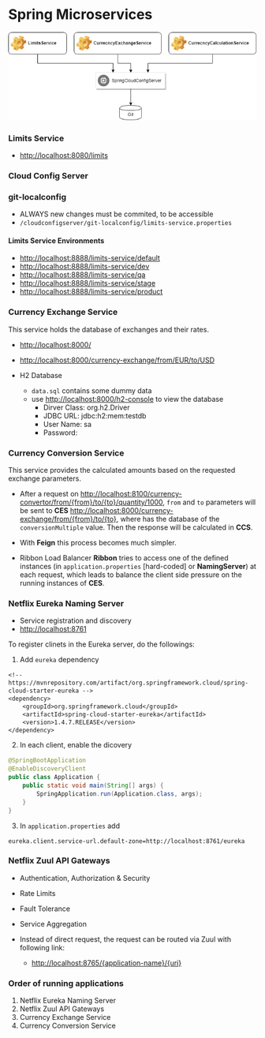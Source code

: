 # Spring Microservices

![](diagram.png)


### Limits Service
- [http://localhost:8080/limits](http://localhost:8080/limits)

### Cloud Config Server

### git-localconfig
- ALWAYS new changes must be commited, to be accessible
- `/cloudconfigserver/git-localconfig/limits-service.properties`

#### Limits Service Environments
- [http://localhost:8888/limits-service/default](http://localhost:8080/limits/default)
- [http://localhost:8888/limits-service/dev](http://localhost:8080/limits/dev)
- [http://localhost:8888/limits-service/qa](http://localhost:8080/limits/qa)
- [http://localhost:8888/limits-service/stage](http://localhost:8080/limits/stage)
- [http://localhost:8888/limits-service/product](http://localhost:8080/limits/product)

### Currency Exchange Service
This service holds the database of exchanges and their rates.

- [http://localhost:8000/](http://localhost:8000)
- [http://localhost:8000/currency-exchange/from/EUR/to/USD](http://localhost:8000/currency-exchange/from/EUR/to/USD)

- H2 Database
	- `data.sql` contains some dummy data
	- use [http://localhost:8000/h2-console](http://localhost:8000/h2-console) to view the database
		- Dirver Class: org.h2.Driver
		- JDBC URL: jdbc:h2:mem:testdb
		- User Name: sa
		- Password:


### Currency Conversion Service
This service provides the calculated amounts based on the requested exchange parameters.

- After a request on [http://localhost:8100/currency-convertor/from/{from}/to/{to}/quantity/1000](http://localhost:8100/currency-convertor/from/{from}/to/{to}/quantity/1000), `from` and `to` parameters will be sent to **CES** [http://localhost:8000/currency-exchange/from/{from}/to/{to}](http://localhost:8000/currency-exchange/from/{from}/to/{to}), where has the database of the `conversionMultiple` value. Then the response will be calculated in **CCS**.
- With **Feign** this process becomes much simpler.


-  Ribbon Load Balancer
	**Ribbon** tries to access one of the defined instances (in `application.properties` [hard-coded] or **NamingServer**) at each request, which leads to balance the client side pressure on the running instances of **CES**.



### Netflix Eureka Naming Server
- Service registration and discovery
- [http://localhost:8761](http://localhost:8761)

To register clinets in the Eureka server, do the followings:
1. Add `eureka` dependency
```
<!-- https://mvnrepository.com/artifact/org.springframework.cloud/spring-cloud-starter-eureka -->
<dependency>
	<groupId>org.springframework.cloud</groupId>
	<artifactId>spring-cloud-starter-eureka</artifactId>
	<version>1.4.7.RELEASE</version>
</dependency>
```
2. In each client, enable the dicovery
```java
@SpringBootApplication
@EnableDiscoveryClient
public class Application {
	public static void main(String[] args) {
		SpringApplication.run(Application.class, args);
	}
}
```
3. In `application.properties` add
```
eureka.client.service-url.default-zone=http://localhost:8761/eureka
```


### Netflix Zuul API Gateways
- Authentication, Authorization & Security
- Rate Limits
- Fault Tolerance
- Service Aggregation

- Instead of direct request, the request can be routed via Zuul with following link:
	- [http://localhost:8765/{application-name}/{uri}](http://localhost:8765/{application-name}/{uri})


### Order of running applications
1. Netflix Eureka Naming Server
2. Netflix Zuul API Gateways
3. Currency Exchange Service
4. Currency Conversion Service